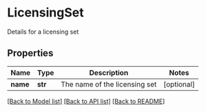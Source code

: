 # LicensingSet

Details for a licensing set
## Properties
Name | Type | Description | Notes
------------ | ------------- | ------------- | -------------
**name** | **str** | The name of the licensing set | [optional] 

[[Back to Model list]](../README.md#documentation-for-models) [[Back to API list]](../README.md#documentation-for-api-endpoints) [[Back to README]](../README.md)


